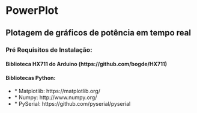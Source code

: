 # <h1> PowerPlot </h1>
<h2> Plotagem de gráficos de potência em tempo real </h2>

<h3> Pré Requisitos de Instalação: </h3> 

<h4> Biblioteca HX711 do Arduino (https://github.com/bogde/HX711) </h4>
<h4> Bibliotecas Python: </h4>
<ul> 
	<li> * Matplotlib: https://matplotlib.org/ </li>
	<li> * Numpy: http://www.numpy.org/ </li>
	<li> * PySerial: https://github.com/pyserial/pyserial </li>
</ul>

